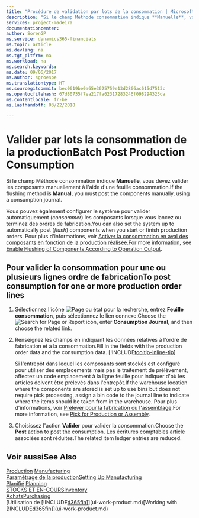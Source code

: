 ```yaml
---
title: "Procédure de validation par lots de la consommation | Microsoft Docs"
description: "Si le champ Méthode consommation indique **Manuelle**, vous devez valider les composants manuellement à l'aide d'une feuille consommation."
services: project-madeira
documentationcenter: 
author: SorenGP
ms.service: dynamics365-financials
ms.topic: article
ms.devlang: na
ms.tgt_pltfrm: na
ms.workload: na
ms.search.keywords: 
ms.date: 09/06/2017
ms.author: sgroespe
ms.translationtype: HT
ms.sourcegitcommit: bec0619be0a65e3625759e13d2866ac615d7513c
ms.openlocfilehash: 67d80735f7ea217fa62317283246f098294323da
ms.contentlocale: fr-be
ms.lasthandoff: 03/22/2018

---
```

# <a name="batch-post-production-consumption"></a><span data-ttu-id="4a512-103">Valider par lots la consommation de la production</span><span class="sxs-lookup"><span data-stu-id="4a512-103">Batch Post Production Consumption</span></span>
<span data-ttu-id="4a512-104">Si le champ Méthode consommation indique **Manuelle**, vous devez valider les composants manuellement à l'aide d'une feuille consommation.</span><span class="sxs-lookup"><span data-stu-id="4a512-104">If the flushing method is **Manual**, you must post the components manually, using a consumption journal.</span></span>

<span data-ttu-id="4a512-105">Vous pouvez également configurer le système pour valider automatiquement (*consommer*) les composants lorsque vous lancez ou terminez des ordres de fabrication.</span><span class="sxs-lookup"><span data-stu-id="4a512-105">You can also set the system up to automatically post (*flush*) components when you start or finish production orders.</span></span> <span data-ttu-id="4a512-106">Pour plus d'informations, voir [Activer la consommation en aval des composants en fonction de la production réalisée](production-how-to-flush-components-according-to-operation-output.md).</span><span class="sxs-lookup"><span data-stu-id="4a512-106">For more information, see [Enable Flushing of Components According to Operation Output](production-how-to-flush-components-according-to-operation-output.md).</span></span>

## <a name="to-post-consumption-for-one-or-more-production-order-lines"></a><span data-ttu-id="4a512-107">Pour valider la consommation pour une ou plusieurs lignes ordre de fabrication</span><span class="sxs-lookup"><span data-stu-id="4a512-107">To post consumption for one or more production order lines</span></span>  
1.  <span data-ttu-id="4a512-108">Sélectionnez l'icône ![Page ou état pour la recherche](media/ui-search/search_small.png "Page ou état pour la recherche"), entrez **Feuille consommation**, puis sélectionnez le lien connexe.</span><span class="sxs-lookup"><span data-stu-id="4a512-108">Choose the ![Search for Page or Report](media/ui-search/search_small.png "Search for Page or Report icon") icon, enter **Consumption Journal**, and then choose the related link.</span></span>  
2.  <span data-ttu-id="4a512-109">Renseignez les champs en indiquant les données relatives à l'ordre de fabrication et à la consommation.</span><span class="sxs-lookup"><span data-stu-id="4a512-109">Fill in the fields with the production order data and the consumption data.</span></span> [!INCLUDE[tooltip-inline-tip](includes/tooltip-inline-tip_md.md)]  

    <span data-ttu-id="4a512-110">Si l'entrepôt dans lequel les composants sont stockés est configuré pour utiliser des emplacements mais pas le traitement de prélèvement, affectez un code emplacement à la ligne feuille pour indiquer d'où les articles doivent être prélevés dans l'entrepôt.</span><span class="sxs-lookup"><span data-stu-id="4a512-110">If the warehouse location where the components are stored is set up to use bins but does not require pick processing, assign a bin code to the journal line to indicate where the items should be taken from in the warehouse.</span></span> <span data-ttu-id="4a512-111">Pour plus d'informations, voir [Prélever pour la fabrication ou l'assemblage](warehouse-how-to-pick-for-production.md).</span><span class="sxs-lookup"><span data-stu-id="4a512-111">For more information, see [Pick for Production or Assembly](warehouse-how-to-pick-for-production.md).</span></span>  
3.  <span data-ttu-id="4a512-112">Choisissez l'action **Valider** pour valider la consommation.</span><span class="sxs-lookup"><span data-stu-id="4a512-112">Choose the **Post** action to post the consumption.</span></span> <span data-ttu-id="4a512-113">Les écritures comptables article associées sont réduites.</span><span class="sxs-lookup"><span data-stu-id="4a512-113">The related item ledger entries are reduced.</span></span>

## <a name="see-also"></a><span data-ttu-id="4a512-114">Voir aussi</span><span class="sxs-lookup"><span data-stu-id="4a512-114">See Also</span></span>  
<span data-ttu-id="4a512-115">[Production](production-manage-manufacturing.md)  </span><span class="sxs-lookup"><span data-stu-id="4a512-115">[Manufacturing](production-manage-manufacturing.md)  </span></span>  
[<span data-ttu-id="4a512-116">Paramétrage de la production</span><span class="sxs-lookup"><span data-stu-id="4a512-116">Setting Up Manufacturing</span></span>](production-configure-production-processes.md)  
<span data-ttu-id="4a512-117">[Planifié](production-planning.md)    </span><span class="sxs-lookup"><span data-stu-id="4a512-117">[Planning](production-planning.md)    </span></span>  
[<span data-ttu-id="4a512-118">STOCKS ET EN-COURS</span><span class="sxs-lookup"><span data-stu-id="4a512-118">Inventory</span></span>](inventory-manage-inventory.md)  
[<span data-ttu-id="4a512-119">Achats</span><span class="sxs-lookup"><span data-stu-id="4a512-119">Purchasing</span></span>](purchasing-manage-purchasing.md)  
<span data-ttu-id="4a512-120">[Utilisation de [!INCLUDE[d365fin](includes/d365fin_md.md)]](ui-work-product.md)</span><span class="sxs-lookup"><span data-stu-id="4a512-120">[Working with [!INCLUDE[d365fin](includes/d365fin_md.md)]](ui-work-product.md)</span></span>

